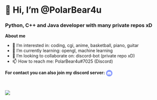<h1 align="left">👋 Hi, I’m @PolarBear4u</h1>
<h3 align="left">Python, C++ and Java developer with many private repos xD</h3>

**About me**
- 👀 I’m interested in: coding, cgi, anime, basketball, piano, guitar
- 🌱 I’m currently learning: opengl, machine learning
- 💞️ I’m looking to collaborate on: discord-bot (private repo xD)
- 📫 How to reach me: PolarBear4u#7025 (Discord)

**For contact you can also join my discord server:**
</a>
<a href="https://discord.gg/VZr36x8X9N">
  <img align="center" alt="PolarBear4u's Discord Server" width="21px" src="https://raw.githubusercontent.com/PolarBear4u/PolarBear4u/main/assets/discord-round.svg" />
</a>

<br />

<p><img align="left" src="https://github-readme-stats.vercel.app/api?username=PolarBear4u&count_private=true&show_icons=true&theme=Gradient" /></p>







